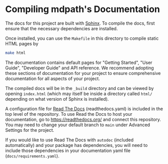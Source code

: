 # Compiling mdpath's Documentation

The docs for this project are built with [Sphinx](http://www.sphinx-doc.org/en/master/).
To compile the docs, first ensure that the necessary dependencies are installed.



Once installed, you can use the `Makefile` in this directory to compile static HTML pages by
```bash
make html
```

The documentation contains default pages for "Getting Started", "User Guide", "Developer Guide" and API reference. 
We recommend adopting these sections of documentation for your project to ensure comprehensive documentation for all aspects of your project.

The compiled docs will be in the `_build` directory and can be viewed by opening `index.html` (which may itself 
be inside a directory called `html/` depending on what version of Sphinx is installed).


A configuration file for [Read The Docs](https://readthedocs.org/) (readthedocs.yaml) is included in the top level of the repository. To use Read the Docs to host your documentation, go to https://readthedocs.org/ and connect this repository. You may need to change your default branch to `main` under Advanced Settings for the project.

If you would like to use Read The Docs with `autodoc` (included automatically) and your package has dependencies, you will need to include those dependencies in your documentation yaml file (`docs/requirements.yaml`).

